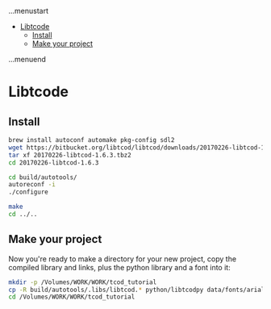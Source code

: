 ...menustart

 - [Libtcode](#929971f04c4142e97ea5552d6a21c106)
	 - [Install](#349838fb1d851d3e2014b9fe39203275)
	 - [Make your project](#def3540c3112ac40cf6a34f764f1f994)

...menuend


<h2 id="929971f04c4142e97ea5552d6a21c106"></h2>

# Libtcode

<h2 id="349838fb1d851d3e2014b9fe39203275"></h2>

## Install 

```bash
brew install autoconf automake pkg-config sdl2
wget https://bitbucket.org/libtcod/libtcod/downloads/20170226-libtcod-1.6.3.tbz2
tar xf 20170226-libtcod-1.6.3.tbz2 
cd 20170226-libtcod-1.6.3

cd build/autotools/
autoreconf -i
./configure

make
cd ../..
```

<h2 id="def3540c3112ac40cf6a34f764f1f994"></h2>

## Make your project 

Now you're ready to make a directory for your new project, copy the compiled library and links, plus the python library and a font into it:


```bash
mkdir -p /Volumes/WORK/WORK/tcod_tutorial
cp -R build/autotools/.libs/libtcod.* python/libtcodpy data/fonts/arial10x10.png  /Volumes/WORK/WORK/tcod_tutorial
cd /Volumes/WORK/WORK/tcod_tutorial
```


